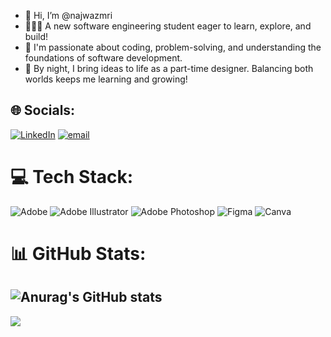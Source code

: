 - 👋 Hi, I’m @najwazmri
- 👩🏻‍🎓 A new software engineering student eager to      learn, explore, and build! 
- 🌿 I'm passionate about coding, problem-solving, and understanding the foundations of software development.
- 🎨 By night, I bring ideas to life as a part-time designer. Balancing both worlds keeps me learning and growing!



## 🌐 Socials:
[![LinkedIn](https://img.shields.io/badge/LinkedIn-%230077B5.svg?logo=linkedin&logoColor=white)](https://linkedin.com/in/https://www.linkedin.com/in/syahidatul-najwa-zamri-1b003124a/) [![email](https://img.shields.io/badge/Email-D14836?logo=gmail&logoColor=white)](mailto:syasyazamri99@gmail.com) 

# 💻 Tech Stack:
![Adobe](https://img.shields.io/badge/adobe-%23FF0000.svg?style=for-the-badge&logo=adobe&logoColor=white) ![Adobe Illustrator](https://img.shields.io/badge/adobe%20illustrator-%23FF9A00.svg?style=for-the-badge&logo=adobe%20illustrator&logoColor=white) ![Adobe Photoshop](https://img.shields.io/badge/adobe%20photoshop-%2331A8FF.svg?style=for-the-badge&logo=adobe%20photoshop&logoColor=white) ![Figma](https://img.shields.io/badge/figma-%23F24E1E.svg?style=for-the-badge&logo=figma&logoColor=white) ![Canva](https://img.shields.io/badge/Canva-%2300C4CC.svg?style=for-the-badge&logo=Canva&logoColor=white)
# 📊 GitHub Stats:
![Anurag's GitHub stats](https://github-readme-stats.vercel.app/api?username=najwazmri&show_icons=true&theme=radical)
---
[![](https://visitcount.itsvg.in/api?id=najwazmri&icon=0&color=0)](https://visitcount.itsvg.in)

<!-- Proudly created with GPRM ( https://gprm.itsvg.in ) -->
<!-- Proudly created with GPRM ( https://gprm.itsvg.in ) -->
